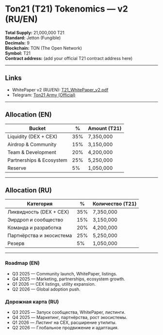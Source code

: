 # Ton21 (T21) Tokenomics — v2 (RU/EN)

**Total Supply:** 21,000,000 T21  
**Standard:** Jetton (Fungible)  
**Decimals:** 9  
**Blockchain:** TON (The Open Network)  
**Symbol:** T21  
**Contract address:** (add your official T21 contract address here)

---

## Links
- WhitePaper v2 (RU/EN): [T21_WhitePaper_v2.pdf](T21_WhitePaper_v2.pdf)  
- Telegram: [Ton21 Army (Official)](https://t.me/Ton21Army)

---

## Allocation (EN)

| Bucket                  | %   | Amount (T21)  |
|--------------------------|-----|---------------|
| Liquidity (DEX + CEX)    | 35% | 7,350,000     |
| Airdrop & Community      | 15% | 3,150,000     |
| Team & Development       | 20% | 4,200,000     |
| Partnerships & Ecosystem | 25% | 5,250,000     |
| Reserve                  |  5% | 1,050,000     |

---

## Allocation (RU)

| Категория                | %   | Количество (T21) |
|---------------------------|-----|------------------|
| Ликвидность (DEX + CEX)   | 35% | 7,350,000        |
| Эирдроп и сообщество      | 15% | 3,150,000        |
| Команда и разработка      | 20% | 4,200,000        |
| Партнёрства и экосистема  | 25% | 5,250,000        |
| Резерв                    |  5% | 1,050,000        |

---

### Roadmap (EN)
- Q3 2025 — Community launch, WhitePaper, listings.  
- Q4 2025 — Marketing, partnerships, ecosystem growth.  
- Q1 2026 — CEX listings, utility expansion.  
- Q2 2026 — Global adoption push.  

### Дорожная карта (RU)
- Q3 2025 — Запуск сообщества, WhitePaper, листинги.  
- Q4 2025 — Маркетинг, партнёрства, рост экосистемы.  
- Q1 2026 — Листинг на CEX, расширение утилиты.  
- Q2 2026 — Глобальное продвижение и адаптация.  

